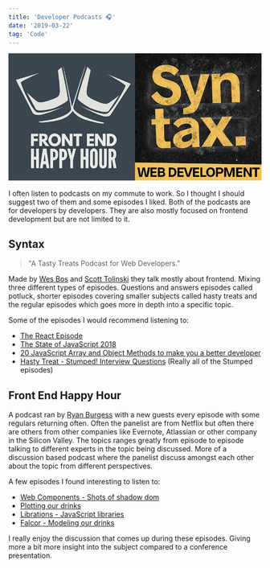 ```yaml
---
title: 'Developer Podcasts 🎧'
date: '2019-03-22'
tag: 'Code'
---
```


![Front End Happy Hour & Syntax Logo](./fhh-syntax.jpg)

I often listen to podcasts on my commute to work. So I thought I should suggest two of them and some episodes I liked.
Both of the podcasts are for developers by developers. They are also mostly focused on frontend development but are not limited to it.

## Syntax

> "A Tasty Treats Podcast for Web Developers."

Made by [Wes Bos](https://twitter.com/wesbos) and [Scott Tolinski](https://twitter.com/stolinski) they talk mostly about frontend.
Mixing three different types of episodes. Questions and answers episodes called potluck, shorter episodes covering smaller subjects called hasty treats and the regular episodes which goes more in depth into a specific topic.

Some of the episodes I would recommend listening to:

- [The React Episode](https://syntax.fm/show/066/the-react-episode)
- [The State of JavaScript 2018](https://syntax.fm/show/098/the-state-of-javascript-2018)
- [20 JavaScript Array and Object Methods to make you a better developer](https://syntax.fm/show/043/20-javascript-array-and-object-methods-to-make-you-a-better-developer)
- [Hasty Treat - Stumped! Interview Questions](https://syntax.fm/show/071/hasty-treat-stumped-interview-questions) (Really all of the Stumped episodes)

## Front End Happy Hour

A podcast ran by [Ryan Burgess](https://twitter.com/burgessdryan) with a new guests every episode with some regulars returning often. Often the panelist are from Netflix but often there are others from other companies like Evernote, Atlassian or other company in the Silicon Valley. The topics ranges greatly from episode to episode talking to different experts in the topic being discussed. More of a discussion based podcast where the panelist discuss amongst each other about the topic from different perspectives.

A few episodes I found interesting to listen to:

- [Web Components - Shots of shadow dom](https://frontendhappyhour.com/episodes/web-components-shots-of-shadow-dom/)
- [Plotting our drinks](https://frontendhappyhour.com/episodes/plotting-our-drinks/)
- [Librations - JavaScript libraries](https://frontendhappyhour.com/episodes/librations-javascript-libraries/)
- [Falcor - Modeling our drinks](https://frontendhappyhour.com/episodes/falcor-modeling-our-drinks/)

I really enjoy the discussion that comes up during these episodes. Giving more a bit more insight into the subject compared to a conference presentation.
